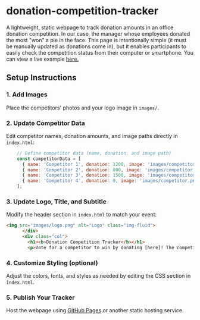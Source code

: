 # donation-competition-tracker

A lightweight, static webpage to track donation amounts in an office donation competition. In our case, the manager whose employees donated the most "won" a pie in the face. This page is intentionally simple (it must be manually updated as donations come in), but it enables participants to easily check the competition status from their computer or smartphone. You can view a live example [here.](https://laurenkalina.github.io/donation-competition-tracker/)

## Setup Instructions

### 1. Add Images
Place the competitors' photos and your logo image in `images/`.

### 2. Update Competitor Data

Edit competitor names, donation amounts, and image paths directly in `index.html`:

```javascript
    // Define competitor data (name, donation, and image path)
    const competitorData = [
      { name: 'Competitor 1', donation: 1200, image: 'images/competitor.png' },
      { name: 'Competitor 2', donation: 800, image: 'images/competitor.png' },
      { name: 'Competitor 3', donation: 1500, image: 'images/competitor.png' },
      { name: 'Competitor 4', donation: 0, image: 'images/competitor.png' }
    ];
```

### 3. Update Logo, Title, and Subtitle

Modify the header section in `index.html` to match your event:

```html
<img src="images/logo.png" alt="Logo" class="img-fluid">
      </div>
      <div class="col">
        <h1><b>Donation Competition Tracker</b></h1>
        <p>Vote for a competitor to win by donating [here]! The competitor with the highest donations will win [prize]. All donations go to [charity]. This tracker will be updated [frequency].</p>
```

### 4. Customize Styling (optional)

Adjust the colors, fonts, and styles as needed by editing the CSS section in `index.html`.

### 5. Publish Your Tracker

Host the webpage using [GitHub Pages](https://docs.github.com/en/pages/getting-started-with-github-pages/creating-a-github-pages-site) or another static hosting service.
